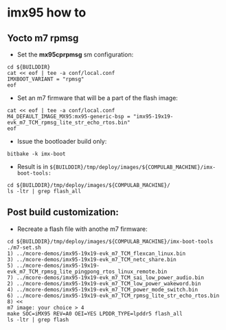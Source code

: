# imx95 how to

## Yocto m7 rpmsg

* Set the **mx95cprpmsg** sm configuration:

```
cd ${BUILDDIR}
cat << eof | tee -a conf/local.conf
IMXBOOT_VARIANT = "rpmsg"
eof
```

* Set an m7 firmware that will be a part of the flash image:

```
cat << eof | tee -a conf/local.conf
M4_DEFAULT_IMAGE_MX95:mx95-generic-bsp = "imx95-19x19-evk_m7_TCM_rpmsg_lite_str_echo_rtos.bin"
eof
```

* Issue the bootloader build only:
```
bitbake -k imx-boot
```

* Result is in ``${BUILDDIR}/tmp/deploy/images/${COMPULAB_MACHINE}/imx-boot-tools:``
```
cd ${BUILDDIR}/tmp/deploy/images/${COMPULAB_MACHINE}/
ls -ltr | grep flash_all
```

## Post build customization:

* Recreate a flash file with anothe m7 firmware:
```
cd ${BUILDDIR}/tmp/deploy/images/${COMPULAB_MACHINE}/imx-boot-tools
./m7-set.sh
1) ../mcore-demos/imx95-19x19-evk_m7_TCM_flexcan_linux.bin
3) ../mcore-demos/imx95-19x19-evk_m7_TCM_netc_share.bin
5) ../mcore-demos/imx95-19x19-evk_m7_TCM_rpmsg_lite_pingpong_rtos_linux_remote.bin
7) ../mcore-demos/imx95-19x19-evk_m7_TCM_sai_low_power_audio.bin
2) ../mcore-demos/imx95-19x19-evk_m7_TCM_low_power_wakeword.bin
4) ../mcore-demos/imx95-19x19-evk_m7_TCM_power_mode_switch.bin
6) ../mcore-demos/imx95-19x19-evk_m7_TCM_rpmsg_lite_str_echo_rtos.bin
8) <<
m7 image: your choice > 4
make SOC=iMX95 REV=A0 OEI=YES LPDDR_TYPE=lpddr5 flash_all
ls -ltr | grep flash
```
